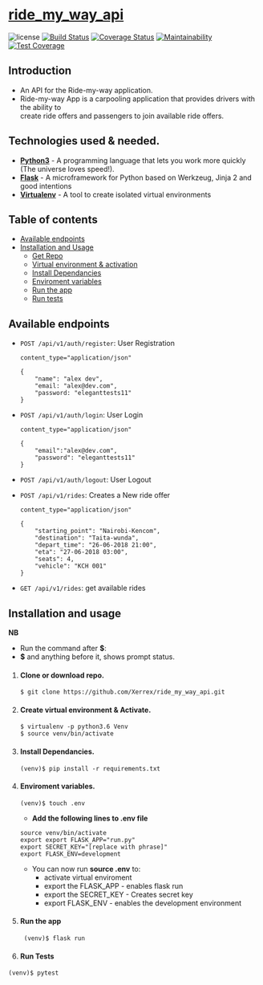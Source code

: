 # [ride_my_way_api]()

![license](https://img.shields.io/github/license/mashape/apistatus.svg)
[![Build Status](https://travis-ci.org/Xerrex/ride_my_way_api.svg?branch=develop)](https://travis-ci.org/Xerrex/ride_my_way_api)
[![Coverage Status](https://coveralls.io/repos/github/Xerrex/ride_my_way_api/badge.svg?branch=develop)](https://coveralls.io/github/Xerrex/ride_my_way_api?branch=develop)
[![Maintainability](https://api.codeclimate.com/v1/badges/2c6b807869eebb4c226b/maintainability)](https://codeclimate.com/github/Xerrex/ride_my_way_api/maintainability)
[![Test Coverage](https://api.codeclimate.com/v1/badges/2c6b807869eebb4c226b/test_coverage)](https://codeclimate.com/github/Xerrex/ride_my_way_api/test_coverage)

## Introduction
* An API for the Ride-my-way application.
* Ride-my-way App is a carpooling application that provides drivers with the ability to    
  create ride offers and passengers to join available ride offers.

## Technologies used & needed.
* **[Python3](https://www.python.org/downloads/)** - A programming language that lets you work more quickly (The universe loves speed!).
* **[Flask](flask.pocoo.org/)** - A microframework for Python based on Werkzeug, Jinja 2 and good intentions
* **[Virtualenv](https://virtualenv.pypa.io/en/stable/)** - A tool to create isolated virtual environments

## Table of contents
* [Available endpoints](#available-endpoints)
* [Installation and Usage](#installation-and-usage)
  * [Get Repo](#clone-or-download-repo)
  * [Virtual environment & activation](#create-virtual-environment-&-Activate)
  * [Install Dependancies](#install-dependancies)
  * [Enviroment variables](#enviroment-variables)
  * [Run the app](#run-the-app)
  * [Run tests](#run-tests)

## Available endpoints 
* `POST /api/v1/auth/register`: User Registration
   ```
   content_type="application/json"

   {
       "name": "alex dev",
       "email: "alex@dev.com",
       "password: "eleganttests11"
   }
   ```

* `POST /api/v1/auth/login`: User Login
    ```
    content_type="application/json"

    {
        "email":"alex@dev.com",
        "password": "eleganttests11"
    }
    ```

* `POST /api/v1/auth/logout`: User Logout
    
* `POST /api/v1/rides`: Creates a New ride offer
    ```
    content_type="application/json"

    {
        "starting_point": "Nairobi-Kencom",
        "destination": "Taita-wunda",
        "depart_time": "26-06-2018 21:00",
        "eta": "27-06-2018 03:00",
        "seats": 4,
        "vehicle": "KCH 001"
    }
    ```
* `GET /api/v1/rides`: get available rides    

## Installation and usage

**NB** 
* Run the command after **$**:
* **$** and anything before it, shows prompt status.

1. #### **Clone or download repo.**
    ```
    $ git clone https://github.com/Xerrex/ride_my_way_api.git
    ```
2. #### **Create virtual environment & Activate.**
    ```
    $ virtualenv -p python3.6 Venv 
    $ source venv/bin/activate
    ```
3. #### **Install Dependancies.**
    ```
    (venv)$ pip install -r requirements.txt
    ```
4. #### **Enviroment variables.**

    ```
    (venv)$ touch .env
    ```
    * **Add the following lines to .env file**
    ```
    source venv/bin/activate
    export export FLASK_APP="run.py"
    export SECRET_KEY="[replace with phrase]"
    export FLASK_ENV=development
    ```
    * You can now run **source .env** to:
      * activate virtual enviroment
      * export the FLASK_APP - enables flask run
      * export the SECRET_KEY - Creates secret key
      * export FLASK_ENV - enables the development environment

5. #### **Run the app**
   ```
    (venv)$ flask run
   ```
6. #### **Run Tests**
  ```
  (venv)$ pytest
  ```